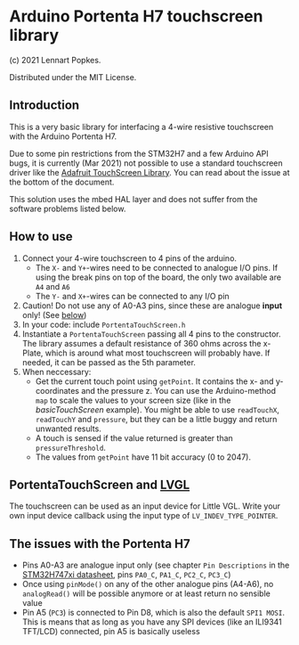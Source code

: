 # Arduino Portenta H7 touchscreen library
(c) 2021 Lennart Popkes.

Distributed under the MIT License.

## Introduction
This is a very basic library for interfacing a 4-wire resistive touchscreen with the Arduino Portenta H7.

Due to some pin restrictions from the STM32H7 and a few Arduino API bugs, it is currently (Mar 2021) not possible to use a standard touchscreen driver like the [Adafruit TouchScreen Library](https://github.com/adafruit/Adafruit_TouchScreen). You can read about the issue at the bottom of the document.

This solution uses the mbed HAL layer and does not suffer from the software problems listed below.

## How to use
1. Connect your 4-wire touchscreen to 4 pins of the arduino. 
    - The ```X-``` and ```Y+```-wires need to be connected to analogue I/O pins. If using the break pins on top of the board, the only two available are ```A4``` and ```A6```
    - The ```Y-``` and ```X+```-wires can be connected to any I/O pin
2. Caution! Do not use any of A0-A3 pins, since these are analogue <b>input</b> only! (See [below](#the-issues-with-the-portenta-h7))
3. In your code: include ```PortentaTouchScreen.h```
4. Instantiate a ```PortentaTouchScreen``` passing all 4 pins to the constructor. The library assumes a default resistance of 360 ohms across the x-Plate, which is around what most touchscreen will probably have. If needed, it can be passed as the 5th parameter.
5. When neccessary: 
    - Get the current touch point using ```getPoint```. It contains the x- and y-coordinates and the pressure z. You can use the Arduino-method ```map``` to scale the values to your screen size (like in the *basicTouchScreen* example). You might be able to use ```readTouchX```, ```readTouchY``` and ```pressure```, but they can be a little buggy and return unwanted results.
    - A touch is sensed if the value returned is greater than ```pressureThreshold```.
    - The values from ```getPoint``` have 11 bit accuracy (0 to 2047).

## PortentaTouchScreen and [LVGL](https://lvgl.io)
The touchscreen can be used as an input device for Little VGL. Write your own input device callback using the input type of ```LV_INDEV_TYPE_POINTER```. 

## The issues with the Portenta H7
- Pins A0-A3 are analogue input only (see chapter ```Pin Descriptions``` in the [STM32H747xi datasheet](https://www.st.com/resource/en/datasheet/stm32h747xi.pdf), pins ```PA0_C```, ```PA1_C```, ```PC2_C```, ```PC3_C```)
- Once using ```pinMode()``` on any of the other analogue pins (A4-A6), no ```analogRead()``` will be possible anymore or at least return no sensible value
- Pin A5 (```PC3```) is connected to Pin D8, which is also the default ```SPI1 MOSI```. This is means that as long as you have any SPI devices (like an ILI9341 TFT/LCD) connected, pin A5 is basically useless
